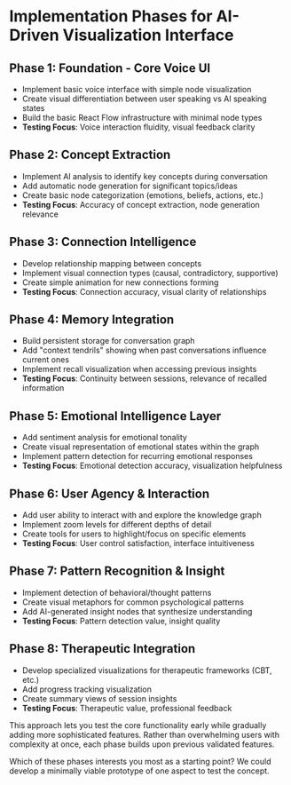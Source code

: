 # Implementation Phases for AI-Driven Visualization Interface

## Phase 1: Foundation - Core Voice UI
- Implement basic voice interface with simple node visualization
- Create visual differentiation between user speaking vs AI speaking states
- Build the basic React Flow infrastructure with minimal node types
- **Testing Focus**: Voice interaction fluidity, visual feedback clarity

## Phase 2: Concept Extraction
- Implement AI analysis to identify key concepts during conversation
- Add automatic node generation for significant topics/ideas
- Create basic node categorization (emotions, beliefs, actions, etc.)
- **Testing Focus**: Accuracy of concept extraction, node generation relevance

## Phase 3: Connection Intelligence
- Develop relationship mapping between concepts
- Implement visual connection types (causal, contradictory, supportive)
- Create simple animation for new connections forming
- **Testing Focus**: Connection accuracy, visual clarity of relationships

## Phase 4: Memory Integration
- Build persistent storage for conversation graph
- Add "context tendrils" showing when past conversations influence current ones
- Implement recall visualization when accessing previous insights
- **Testing Focus**: Continuity between sessions, relevance of recalled information

## Phase 5: Emotional Intelligence Layer
- Add sentiment analysis for emotional tonality
- Create visual representation of emotional states within the graph
- Implement pattern detection for recurring emotional responses
- **Testing Focus**: Emotional detection accuracy, visualization helpfulness

## Phase 6: User Agency & Interaction
- Add user ability to interact with and explore the knowledge graph
- Implement zoom levels for different depths of detail
- Create tools for users to highlight/focus on specific elements
- **Testing Focus**: User control satisfaction, interface intuitiveness

## Phase 7: Pattern Recognition & Insight
- Implement detection of behavioral/thought patterns 
- Create visual metaphors for common psychological patterns
- Add AI-generated insight nodes that synthesize understanding
- **Testing Focus**: Pattern detection value, insight quality

## Phase 8: Therapeutic Integration
- Develop specialized visualizations for therapeutic frameworks (CBT, etc.)
- Add progress tracking visualization
- Create summary views of session insights
- **Testing Focus**: Therapeutic value, professional feedback

This approach lets you test the core functionality early while gradually adding more sophisticated features. Rather than overwhelming users with complexity at once, each phase builds upon previous validated features.

Which of these phases interests you most as a starting point? We could develop a minimally viable prototype of one aspect to test the concept.